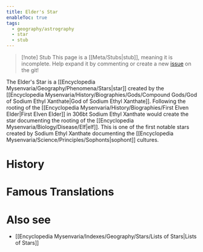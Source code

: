 ```yaml
---
title: Elder's Star
enableToc: true
tags:
  - geography/astrography
  - star
  - stub
---
```


> [!note] Stub
> This page is a [[Meta/Stubs|stub]], meaning it is incomplete. Help expand it by commenting or create a new [issue](https://github.com/RagtimeGal/quartz--encyclopedia-mysenvaria/issues/new/choose) on the git!

The Elder's Star is a [[Encyclopedia Mysenvaria/Geography/Phenomena/Stars|star]] created by the [[Encyclopedia Mysenvaria/History/Biographies/Gods/Compound Gods/God of Sodium Ethyl Xanthate|God of Sodium Ethyl Xanthate]]. Following the rooting of the [[Encyclopedia Mysenvaria/History/Biographies/First Elven Elder|First Elven Elder]] in 306bt Sodium Ethyl Xanthate would create the star documenting the rooting of the [[Encyclopedia Mysenvaria/Biology/Disease/Elf|elf]]. This is one of the first notable stars created by Sodium Ethyl Xanthate documenting the [[Encyclopedia Mysenvaria/Science/Principles/Sophonts|sophont]] cultures.
# History

# Famous Translations

# Also see
- [[Encyclopedia Mysenvaria/Indexes/Geography/Stars/Lists of Stars|Lists of Stars]]
